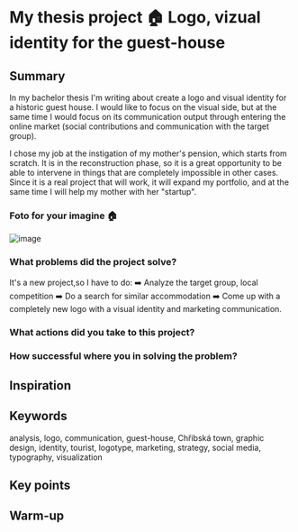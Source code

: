 # My thesis project 🏠 Logo, vizual identity for the guest-house

## Summary
In my bachelor thesis I'm writing about create a logo and visual identity for a historic guest house.
I would like to focus on the visual side, but at the same time I would focus on its communication output through entering the online market (social contributions and communication with the target group).

I chose my job at the instigation of my mother's pension, which starts from scratch. It is in the reconstruction phase, so it is a great opportunity to be able to intervene in things that are completely impossible in other cases. Since it is a real project that will work, it will expand my portfolio, and at the same time I will help my mother with her "startup".

### Foto for your imagine 🏠

![image](Chřibská.jpg)

### What problems did the project solve?

It's a new project,so I have to do:
➡️ Analyze the target group, local competition
➡️ Do a search for similar accommodation
➡️ Come up with a completely new logo with a visual identity and marketing communication. 

### What actions did you take to this project?

### How successful where you in solving the problem?

## Inspiration
## Keywords 
analysis, logo, communication, guest-house, Chřibská town, graphic design, identity, tourist, logotype, marketing, strategy, social media, typography, visualization

## Key points
## Warm-up
